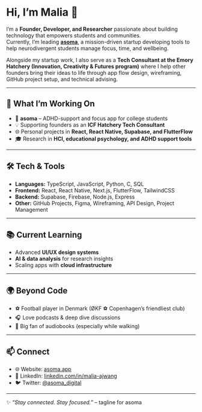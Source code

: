 # Hi, I’m Malia 👋

I’m a **Founder, Developer, and Researcher** passionate about building technology that empowers students and communities.  
Currently, I’m leading **[asoma](https://asoma.uk/)**, a mission-driven startup developing tools to help neurodivergent students manage focus, time, and wellbeing.  

Alongside my startup work, I also serve as a **Tech Consultant at the Emory Hatchery (Innovation, Creativity & Futures program)** where I help other founders bring their ideas to life through app flow design, wireframing, GitHub project setup, and technical advising.  

---

## 🚀 What I’m Working On
- 🧠 **asoma** – ADHD-support and focus app for college students  
- 💡 Supporting founders as an **ICF Hatchery Tech Consultant**  
- 🌐 Personal projects in **React, React Native, Supabase, and FlutterFlow**  
- 🎓 Research in **HCI, educational psychology, and ADHD support tools**

---

## 🛠️ Tech & Tools
- **Languages:** TypeScript, JavaScript, Python, C, SQL  
- **Frontend:** React, React Native, Next.js, FlutterFlow, TailwindCSS  
- **Backend:** Supabase, Firebase, Node.js, Express  
- **Other:** GitHub Projects, Figma, Wireframing, API Design, Project Management  

---

## 📚 Current Learning
- Advanced **UI/UX design systems**  
- **AI & data analysis** for research insights  
- Scaling apps with **cloud infrastructure**  

---

## 🌍 Beyond Code
- ⚽ Football player in Denmark (ØKF ⚽ Copenhagen’s friendliest club)  
- 🎧 Love podcasts & deep dive discussions  
- 📖 Big fan of audiobooks (especially while walking)  

---

## 📫 Connect
- 🌐 Website: [asoma.app](https://asoma.app/)  
- 💼 LinkedIn: [linkedin.com/in/malia-ajwang](https://www.linkedin.com/in/malia-wakesho-ajwang/)  
- 🐦 Twitter: [@asoma_digital](https://twitter.com/asoma_digital)  

---

✨ *“Stay connected. Stay focused.”* – tagline for asoma

<!--
**MaliaWakeshoAjwang/MaliaWakeshoAjwang** is a ✨ _special_ ✨ repository because its `README.md` (this file) appears on your GitHub profile.

Here are some ideas to get you started:

- 🔭 I’m currently working on ...
- 🌱 I’m currently learning ...
- 👯 I’m looking to collaborate on ...
- 🤔 I’m looking for help with ...
- 💬 Ask me about ...
- 📫 How to reach me: ...
- 😄 Pronouns: ...
- ⚡ Fun fact: ...
-->
